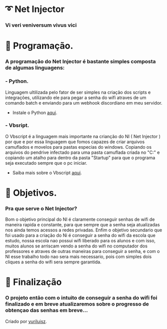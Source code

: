 
# 	:curly_loop: **Net Injector**

### **Vi veri veniversum vivus vici**


# :page_facing_up: Programação.

### A programação do Net Injector é bastante simples composta de algumas linguagens:

### - Python.
Linguagem ultilizada pelo fator de ser simples na criação dos scripts e integrações, utilizando ele para pegar a senha do wifi atraves de um comando batch e enviando para um webhook discordiano em meu servidor.

* Instale o Python [aqui](https://www.python.org/downloads/).

### - Vbsript.
O Vbscript é a linguagem mais importante na crianção do NI ( Net Injector ) por que e por essa linguagem que fomos capazes de criar arquivos camuflados e movelos para pastas especias do windows.
Copiando os arquivos do pendrive infectado para uma pasta camuflada criada no "C:\" e copiando um atalho para dentro da pasta "Startup" para que o programa seja executado sempre que o pc iniciar.

* Saiba mais sobre o Vbscript [aqui](https://pt.wikipedia.org/wiki/VBScript).

# :triangular_flag_on_post: Objetivos.

### Pra que serve o Net Injector?

Bom o objetivo principal do NI é claramente conseguir senhas de wifi de maneira rapida e constante, para que sempre que a senha seja atualizadas nos ainda temos acessos a redes privadas.
Enfim o objetivo secundario que foi usado para a criação do Ni é conseguir a senha do wifi da escola que estudo, nossa escola nao possui wifi liberado para os alunos e com isso, muitos
alunos se arriscam vendo a senha do wifi no computador dos professores e atraves de outras maneiras para conseguir a senha, e com o NI esse trabalho todo nao sera mais necessario, pois com simples
dois cliques a senha do wifi sera sempre garantida.

# :pushpin: Finalização
### O projeto então com o intuito de conseguir a senha do wifi foi finalizado e em breve atualizaremos sobre o progresso de obtençao das senhas em breve...

Criado por [yuriluisz](github.com/yuriluisz).
